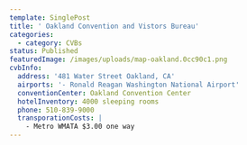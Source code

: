 ```yaml
---
template: SinglePost
title: ' Oakland Convention and Vistors Bureau'
categories:
  - category: CVBs
status: Published
featuredImage: /images/uploads/map-oakland.0cc90c1.png
cvbInfo:
  address: '481 Water Street Oakland, CA'
  airports: '- Ronald Reagan Washington National Airport'
  conventionCenter: Oakland Convention Center
  hotelInventory: 4000 sleeping rooms
  phone: 510-839-9000
  transporationCosts: |
    - Metro WMATA $3.00 one way
---
```

 

